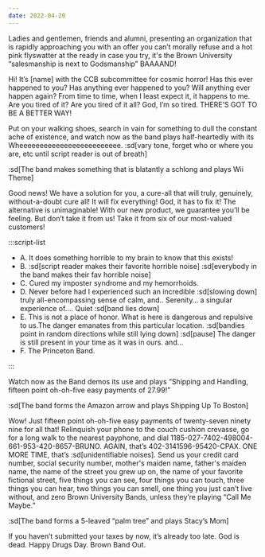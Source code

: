 ```yaml
---
date: 2022-04-20
---
```


Ladies and gentlemen, friends and alumni, presenting an organization that is rapidly approaching you with an offer you can’t morally refuse and a hot pink flyswatter at the ready in case you try, it's the Brown University “salesmanship is next to Godsmanship” BAAAAND!

Hi! It’s [name] with the CCB subcommittee for cosmic horror! Has this ever happened to you? Has anything ever happened to you? Will anything ever happen again? From time to time, when I least expect it, it happens to me. Are you tired of it? Are you tired of it all? God, I’m so tired. THERE’S GOT TO BE A BETTER WAY!

Put on your walking shoes, search in vain for something to dull the constant ache of existence, and watch now as the band plays half-heartedly with its Wheeeeeeeeeeeeeeeeeeeeeeeee. :sd[vary tone, forget who or where you are, etc until script reader is out of breath]

:sd[The band makes something that is blatantly a schlong and plays Wii Theme]

Good news! We have a solution for you, a cure-all that will truly, genuinely, without-a-doubt cure all! It will fix everything! God, it has to fix it! The alternative is unimaginable! With our new product, we guarantee you’ll be feeling. But don’t take it from us! Take it from six of our most-valued customers!

:::script-list

- A. It does something horrible to my brain to know that this exists!
- B. :sd[script reader makes their favorite horrible noise] :sd[everybody in the band makes their fav horrible noise]
- C. Cured my imposter syndrome and my hemorrhoids.
- D. Never before had I experienced such an incredible :sd[slowing down] truly all-encompassing sense of calm, and.. Serenity… a singular experience of…. Quiet :sd[band lies down]
- E. This is not a place of honor. What is here is dangerous and repulsive to us.The danger emanates from this particular location. :sd[bandies point in random directions while still lying down] :sd[pause] The danger is still present in your time as it was in ours. and…
- F. The Princeton Band.

:::

Watch now as the Band demos its use and plays “Shipping and Handling, fifteen point oh-oh-five easy payments of 27.99!”

:sd[The band forms the Amazon arrow and plays Shipping Up To Boston]

Wow! Just fifteen point oh-oh-five easy payments of twenty-seven ninety nine for all that! Relinquish your phone to the couch cushion crevasse, go for a long walk to the nearest payphone, and dial 1185-027-7402-498004-661-953-420-8657-BRUNO. AGAIN, that’s 402-3141596-95420-CPAX. ONE MORE TIME, that’s :sd[unidentifiable noises]. Send us your credit card number, social security number, mother's maiden name, father's maiden name, the name of the street you grew up on, the name of your favorite fictional street, five things you can see, four things you can touch, three things you can hear, two things you can smell, one thing you just can’t live without, and zero Brown University Bands, unless they’re playing “Call Me Maybe.”

:sd[The band forms a 5-leaved “palm tree” and plays Stacy’s Mom]

If you haven’t submitted your taxes by now, it’s already too late. God is dead. Happy Drugs Day. Brown Band Out.
